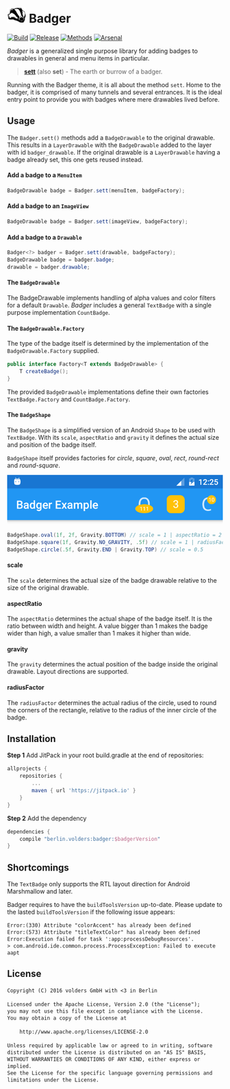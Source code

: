 ![Icon](assets/icon.png) Badger
===============================
[![Build][1]][2] [![Release][3]][4] [![Methods][5]][6] [![Arsenal][7]][8]

*Badger* is a generalized single purpose library for adding badges to drawables
in general and menu items in particular.

> **[sett]** (also **set**) - The earth or burrow of a badger.

Running with the Badger theme, it is all about the method `sett`. Home to the
badger, it is comprised of many tunnels and several entrances. It is the ideal
entry point to provide you with badges where mere drawables lived before.


Usage
-----

The `Badger.sett()` methods add a `BadgeDrawable` to the original drawable.
This results in a `LayerDrawable` with the `BadgeDrawable` added to the layer
with id `badger_drawable`. If the original drawable is a `LayerDrawable` having
a badge already set, this one gets reused instead.


#### Add a badge to a `MenuItem`

```java
BadgeDrawable badge = Badger.sett(menuItem, badgeFactory);
```

#### Add a badge to an `ImageView`

```java
BadgeDrawable badge = Badger.sett(imageView, badgeFactory);
```

#### Add a badge to a `Drawable`

```java
Badger<?> badger = Badger.sett(drawable, badgeFactory);
BadgeDrawable badge = badger.badge;
drawable = badger.drawable;
```

#### The `BadgeDrawable`

The BadgeDrawable implements handling of alpha values and color filters for a
default `Drawable`. *Badger* includes a general `TextBadge` with a single
purpose implementation `CountBadge`.


#### The `BadgeDrawable.Factory`

The type of the badge itself is determined by the implementation of the
`BadgeDrawable.Factory` supplied.

```java
public interface Factory<T extends BadgeDrawable> {
    T createBadge();
}
```

The provided `BadgeDrawable` implementations define their own factories
`TextBadge.Factory` and `CountBadge.Factory`.


#### The `BadgeShape`

The `BadgeShape` is a simplified version of an Android `Shape` to be used with
`TextBadge`. With its `scale`, `aspectRatio` and `gravity` it defines the
actual size and position of the badge itself.

`BadgeShape` itself provides factories for *circle*, *square*, *oval*, *rect*,
*round-rect* and *round-square*.


![Example](assets/example.png)

```java
BadgeShape.oval(1f, 2f, Gravity.BOTTOM) // scale = 1 | aspectRatio = 2
BadgeShape.square(1f, Gravity.NO_GRAVITY, .5f) // scale = 1 | radiusFactor = 0.5
BadgeShape.circle(.5f, Gravity.END | Gravity.TOP) // scale = 0.5
```

#### scale
The `scale` determines the actual size of the badge drawable relative to the
size of the original drawable.

#### aspectRatio
The `aspectRatio` determines the actual shape of the badge itself. It is the
ratio between width and height. A value bigger than 1 makes the badge wider
than high, a value smaller than 1 makes it higher than wide.

#### gravity
The `gravity` determines the actual position of the badge inside the original
drawable. Layout directions are supported.

#### radiusFactor
The `radiusFactor` determines the actual radius of the circle, used to round the
corners of the rectangle, relative to the radius of the inner circle of the
badge.


Installation
------------

**Step 1** Add JitPack in your root build.gradle at the end of repositories:

```groovy
allprojects {
    repositories {
        ...
        maven { url 'https://jitpack.io' }
    }
}
```

**Step 2** Add the dependency

```groovy
dependencies {
    compile "berlin.volders:badger:$badgerVersion"
}
```

Shortcomings
------------

The `TextBadge` only supports the RTL layout direction for Android Marshmallow
and later.

Badger requires to have the `buildToolsVersion` up-to-date. Please update to the lasted `buildToolsVersion` if the following issue appears:

    Error:(330) Attribute "colorAccent" has already been defined
    Error:(573) Attribute "titleTextColor" has already been defined
    Error:Execution failed for task ':app:processDebugResources'.
    > com.android.ide.common.process.ProcessException: Failed to execute aapt

License
-------

    Copyright (C) 2016 volders GmbH with <3 in Berlin

    Licensed under the Apache License, Version 2.0 (the "License");
    you may not use this file except in compliance with the License.
    You may obtain a copy of the License at
   
        http://www.apache.org/licenses/LICENSE-2.0

    Unless required by applicable law or agreed to in writing, software
    distributed under the License is distributed on an "AS IS" BASIS,
    WITHOUT WARRANTIES OR CONDITIONS OF ANY KIND, either express or implied.
    See the License for the specific language governing permissions and
    limitations under the License.


  [1]: https://travis-ci.org/volders/Badger.svg?branch=master
  [2]: https://travis-ci.org/volders/Badger
  [3]: https://jitpack.io/v/berlin.volders/badger.svg
  [4]: https://jitpack.io/#berlin.volders/badger
  [5]: https://img.shields.io/badge/Methods%20count-110-e91e63.svg
  [6]: http://www.methodscount.com/?lib=berlin.volders%3Abadger%3A%2B
  [7]: https://img.shields.io/badge/Android%20Arsenal-Badger-blue.svg?style=flat
  [8]: https://android-arsenal.com/details/1/4794
  [sett]: https://en.oxforddictionaries.com/definition/sett
